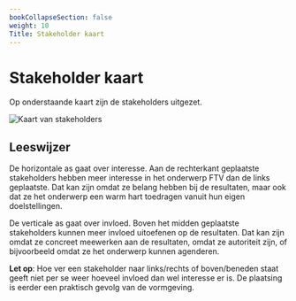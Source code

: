 ```yaml
---
bookCollapseSection: false
weight: 10
Title: Stakeholder kaart
---
```


# Stakeholder kaart
Op onderstaande kaart zijn de stakeholders uitgezet. 

![Kaart van stakeholders](/images/stakeholder_map.png)

## Leeswijzer
De horizontale as gaat over interesse. 
Aan de rechterkant geplaatste stakeholders hebben meer interesse in het onderwerp FTV dan de links geplaatste. 
Dat kan zijn omdat ze belang hebben bij de resultaten, maar ook dat ze het onderwerp een warm hart toedragen vanuit hun eigen doelstellingen.

De verticale as gaat over invloed. 
Boven het midden geplaatste stakeholders kunnen meer invloed uitoefenen op de resultaten. 
Dat kan zijn omdat ze concreet meewerken aan de resultaten, omdat ze autoriteit zijn, of bijvoorbeeld omdat ze het onderwerp kunnen agenderen.

**Let op**:
Hoe ver een stakeholder naar links/rechts of boven/beneden staat geeft niet per se weer hoeveel invloed dan wel interesse er is. 
De plaatsing is eerder een praktisch gevolg van de vormgeving.
